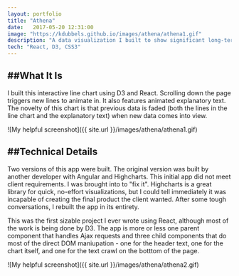 ```yaml
---
layout: portfolio
title: "Athena"
date:   2017-05-20 12:31:00
image: "https://kdubbels.github.io/images/athena/athena1.gif"
description: "A data visualization I built to show significant long-term trends in healthcare and medical services for athenahealth, Inc."
tech: "React, D3, CSS3"
---
```



## ##What It Is

I built this interactive line chart using D3 and React. Scrolling down the page triggers new lines to animate in. It also features animated explanatory text. The novelty of this chart is that previous data is faded (both the lines in the line chart and the explanatory text) when new data comes into view.

![My helpful screenshot]({{ site.url }}/images/athena/athena1.gif)

## ##Technical Details

Two versions of this app were built. The original version was built by another developer with Angular and Highcharts. This initial app did not meet client requirements. I was brought into to "fix it". Highcharts is a great library for quick, no-effort visualizations, but I could tell immediately it was incapable of creating the final product the client wanted. After some tough conversations, I rebuilt the app in its entirety.

This was the first sizable project I ever wrote using React, although most of the work is being done by D3. The app is more or less one parent component that handles Ajax requests and three child components that do most of the direct DOM maniupation - one for the header text, one for the chart itself, and one for the text crawl on the botttom of the page.

![My helpful screenshot]({{ site.url }}/images/athena/athena2.gif)
